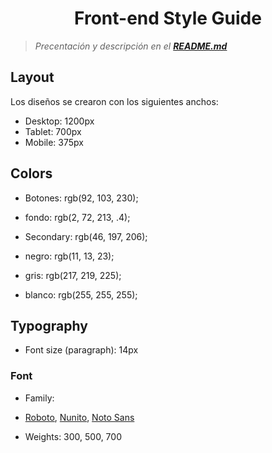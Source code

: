 # <h1 align="center">Front-end Style Guide</h1>

> _Precentación y descripción en el [**README.md**](README.md)_

## Layout

Los diseños se crearon con los siguientes anchos:

- Desktop: 1200px
- Tablet: 700px
- Mobile: 375px

## Colors

- Botones: rgb(92, 103, 230);
- fondo:   rgb(2, 72, 213, .4);

- Secondary: rgb(46, 197, 206);

- negro:  rgb(11, 13, 23);
- gris:   rgb(217, 219, 225);
- blanco: rgb(255, 255, 255);

## Typography

- Font size (paragraph): 14px

### Font

- Family:

- [Roboto](https://fonts.google.com/specimen/Roboto?query=roboto),
[Nunito](https://fonts.google.com/specimen/Nunito+Sans?query=Nunito),
 [Noto Sans](https://fonts.google.com/noto/specimen/Noto+Sans?query=noto+sans)
- Weights: 300, 500, 700